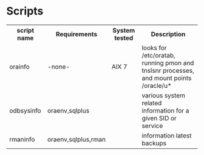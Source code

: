 # Scripts

<table>
  <tr><th>script name</th><th>Requirements</th><th>System tested</th><th>Description</th></th></tr>
  <tr><td>orainfo</td><td>-none-</td><td>AIX 7</td><td>looks for /etc/oratab, running pmon and tnslsnr processes, and mount points /oracle/u* </td></tr>
  <tr><td>odbsysinfo</td><td>oraenv,sqlplus</td><td></td><td>various system related information for a given SID or service</td></tr>
  <tr><td>rmaninfo</td><td>oraenv,sqlplus,rman</td><td></td><td>information latest backups</td></tr>
</table>
